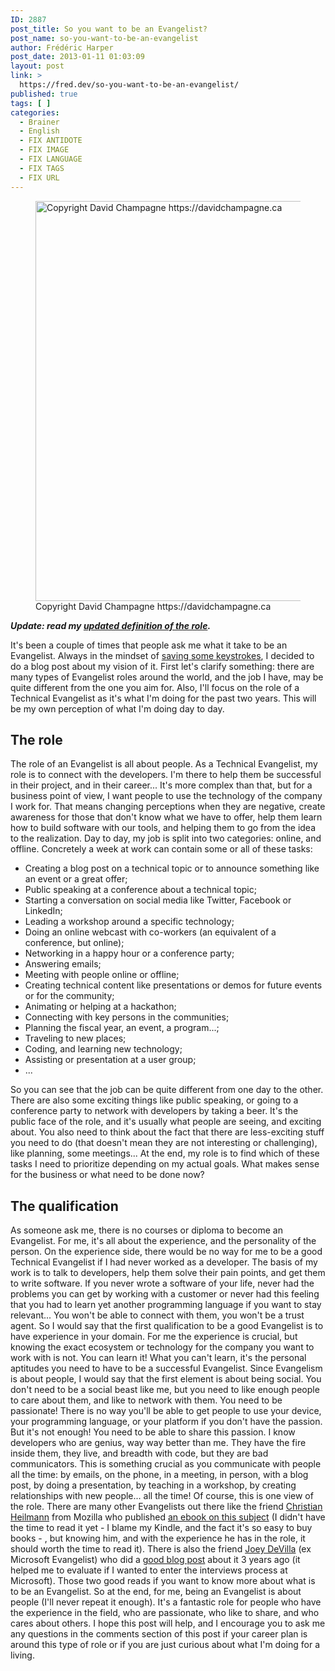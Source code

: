 ```yaml
---
ID: 2887
post_title: So you want to be an Evangelist?
post_name: so-you-want-to-be-an-evangelist
author: Frédéric Harper
post_date: 2013-01-11 01:03:09
layout: post
link: >
  https://fred.dev/so-you-want-to-be-an-evangelist/
published: true
tags: [ ]
categories:
  - Brainer
  - English
  - FIX ANTIDOTE
  - FIX IMAGE
  - FIX LANGUAGE
  - FIX TAGS
  - FIX URL
---
```

<figure><img src="http://fred.dev/wp-content/uploads/2013/01/3504_502104836477653_1160489112_n.jpg" alt="Copyright David Champagne https://davidchampagne.ca" width="960" height="640" /><figcaption>Copyright David Champagne https://davidchampagne.ca</figcaption></figure>
<strong><em>Update: read my <a href="https://fred.dev/what-is-a-developer-advocate/">updated definition of the role</a>.</em></strong>

It's been a couple of times that people ask me what it take to be an Evangelist. Always in the mindset of <a title="Saving your keystrokes" href="http://fred.dev/saving-your-keystrokes/">saving some keystrokes</a>, I decided to do a blog post about my vision of it. First let's clarify something: there are many types of Evangelist roles around the world, and the job I have, may be quite different from the one you aim for. Also, I'll focus on the role of a Technical Evangelist as it's what I'm doing for the past two years. This will be my own perception of what I'm doing day to day.
<h2>The role</h2>
The role of an Evangelist is all about people. As a Technical Evangelist, my role is to connect with the developers. I'm there to help them be successful in their project, and in their career... It's more complex than that, but for a business point of view, I want people to use the technology of the company I work for. That means changing perceptions when they are negative, create awareness for those that don't know what we have to offer, help them learn how to build software with our tools, and helping them to go from the idea to the realization. Day to day, my job is split into two categories: online, and offline. Concretely a week at work can contain some or all of these tasks:
<ul>
 	<li>Creating a blog post on a technical topic or to announce something like an event or a great offer;</li>
 	<li>Public speaking at a conference about a technical topic;</li>
 	<li>Starting a conversation on social media like Twitter, Facebook or LinkedIn;</li>
 	<li>Leading a workshop around a specific technology;</li>
 	<li>Doing an online webcast with co-workers (an equivalent of a conference, but online);</li>
 	<li>Networking in a happy hour or a conference party;</li>
 	<li>Answering emails;</li>
 	<li>Meeting with people online or offline;</li>
 	<li>Creating technical content like presentations or demos for future events or for the community;</li>
 	<li>Animating or helping at a hackathon;</li>
 	<li>Connecting with key persons in the communities;</li>
 	<li>Planning the fiscal year, an event, a program...;</li>
 	<li>Traveling to new places;</li>
 	<li>Coding, and learning new technology;</li>
 	<li>Assisting or presentation at a user group;</li>
 	<li>...</li>
</ul>
So you can see that the job can be quite different from one day to the other. There are also some exciting things like public speaking, or going to a conference party to network with developers by taking a beer. It's the public face of the role, and it's usually what people are seeing, and exciting about. You also need to think about the fact that there are less-exciting stuff you need to do (that doesn't mean they are not interesting or challenging), like planning, some meetings... At the end, my role is to find which of these tasks I need to prioritize depending on my actual goals. What makes sense for the business or what need to be done now?
<h2>The qualification</h2>
As someone ask me, there is no courses or diploma to become an Evangelist. For me, it's all about the experience, and the personality of the person. On the experience side, there would be no way for me to be a good Technical Evangelist if I had never worked as a developer. The basis of my work is to talk to developers, help them solve their pain points, and get them to write software. If you never wrote a software of your life, never had the problems you can get by working with a customer or never had this feeling that you had to learn yet another programming language if you want to stay relevant... You won't be able to connect with them, you won't be a trust agent. So I would say that the first qualification to be a good Evangelist is to have experience in your domain. For me the experience is crucial, but knowing the exact ecosystem or technology for the company you want to work with is not. You can learn it! What you can't learn, it's the personal aptitudes you need to have to be a successful Evangelist. Since Evangelism is about people, I would say that the first element is about being social. You don't need to be a social beast like me, but you need to like enough people to care about them, and like to network with them. You need to be passionate! There is no way you'll be able to get people to use your device, your programming language, or your platform if you don't have the passion. But it's not enough! You need to be able to share this passion. I know developers who are genius, way way better than me. They have the fire inside them, they live, and breadth with code, but they are bad communicators. This is something crucial as you communicate with people all the time: by emails, on the phone, in a meeting, in person, with a blog post, by doing a presentation, by teaching in a workshop, by creating relationships with new people... all the time! Of course, this is one view of the role. There are many other Evangelists out there like the friend <a href="https://christianheilmann.com/" target="_blank" rel="noopener noreferrer">Christian Heilmann</a> from Mozilla who published <a href="https://developer-evangelism.com/" target="_blank" rel="noopener noreferrer">an ebook on this subject</a> (I didn't have the time to read it yet - I blame my Kindle, and the fact it's so easy to buy books - , but knowing him, and with the experience he has in the role, it should worth the time to read it). There is also the friend <a href="https://www.joeydevilla.com" target="_blank" rel="noopener noreferrer">Joey DeVilla</a> (ex Microsoft Evangelist) who did a <a href="https://blogs.msdn.com/b/cdndevs/archive/2010/10/01/developer-evangelist-toronto-area-now-hiring-maybe-you.aspx" target="_blank" rel="noopener noreferrer">good blog post</a> about it 3 years ago (it helped me to evaluate if I wanted to enter the interviews process at Microsoft). Those two good reads if you want to know more about what is to be an Evangelist. So at the end, for me, being an Evangelist is about people (I'll never repeat it enough). It's a fantastic role for people who have the experience in the field, who are passionate, who like to share, and who cares about others. I hope this post will help, and I encourage you to ask me any questions in the comments section of this post if your career plan is around this type of role or if you are just curious about what I'm doing for a living.